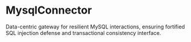 # MysqlConnector
Data-centric gateway for resilient MySQL interactions, ensuring fortified SQL injection defense and transactional consistency interface.

